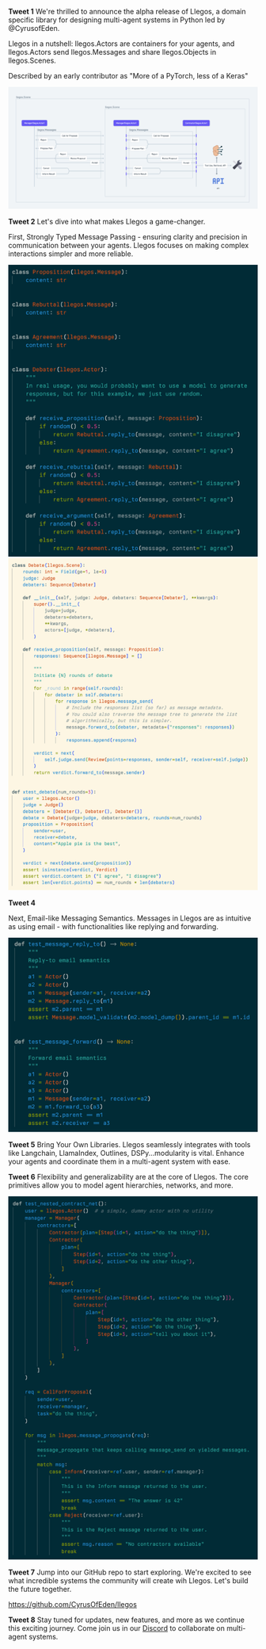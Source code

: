 **Tweet 1**
We're thrilled to announce the alpha release of Llegos, a domain specific library for designing multi-agent systems in Python led by @CyrusofEden.

Llegos in a nutshell: llegos.Actors are containers for your agents, and llegos.Actors send llegos.Messages and share llegos.Objects in llegos.Scenes.

Described by an early contributor as "More of a PyTorch, less of a Keras"

![](./llegos_diagram.png)

**Tweet 2**
Let's dive into what makes Llegos a game-changer.

First, Strongly Typed Message Passing - ensuring clarity and precision in communication between your agents. Llegos focuses on making complex interactions simpler and more reliable.

![](./strongly_typed_messages.png)
![](./strongly_typed_messages_2.png)

**Tweet 4**

Next, Email-like Messaging Semantics. Messages in Llegos are as intuitive as using email - with functionalities like replying and forwarding.

![](./message_email_semantics.png)

**Tweet 5**
Bring Your Own Libraries. Llegos seamlessly integrates with tools like Langchain, LlamaIndex, Outlines, DSPy...modularity is vital.
Enhance your agents and coordinate them in a multi-agent system with ease.

**Tweet 6**
Flexibility and generalizability are at the core of Llegos. The core primitives allow you to model agent hierarchies, networks, and more.

![](./nested_contract_net.png)

**Tweet 7**
Jump into our GitHub repo to start exploring. We're excited to see what incredible systems the community will create wih Llegos. Let's build the future together.

https://github.com/CyrusOfEden/llegos

**Tweet 8**
Stay tuned for updates, new features, and more as we continue this exciting journey. Come join us in our [Discord](https://discord.gg/jqVphNsB4H) to collaborate on multi-agent systems.
